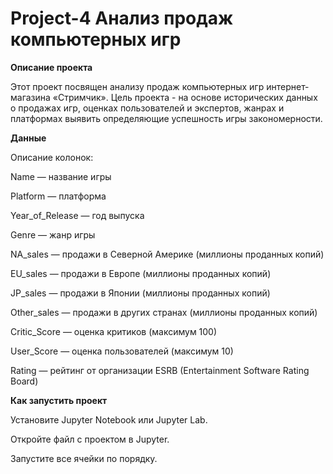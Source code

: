 # Project-4 Анализ продаж компьютерных игр

**Описание проекта**

Этот проект посвящен анализу продаж компьютерных игр интернет-магазина «Стримчик». Цель проекта - на основе исторических данных о продажах игр, оценках пользователей и экспертов, жанрах и платформах выявить определяющие успешность игры закономерности.

**Данные**

Описание колонок:

Name — название игры

Platform — платформа

Year_of_Release — год выпуска

Genre — жанр игры

NA_sales — продажи в Северной Америке (миллионы проданных копий)

EU_sales — продажи в Европе (миллионы проданных копий)

JP_sales — продажи в Японии (миллионы проданных копий)

Other_sales — продажи в других странах (миллионы проданных копий)

Critic_Score — оценка критиков (максимум 100)

User_Score — оценка пользователей (максимум 10)

Rating — рейтинг от организации ESRB (Entertainment Software Rating Board)

**Как запустить проект**

Установите Jupyter Notebook или Jupyter Lab.

Откройте файл с проектом в Jupyter.

Запустите все ячейки по порядку.
